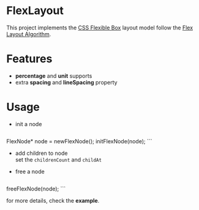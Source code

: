# FlexLayout

This project implements the [CSS Flexible Box](https://www.w3.org/TR/css-flexbox/) layout model follow the [Flex Layout Algorithm](https://www.w3.org/TR/css-flexbox/#layout-algorithm).


# Features

- **percentage** and **unit** supports
- extra **spacing** and **lineSpacing** property

# Usage

- init a node

	```
FlexNode* node = newFlexNode();
initFlexNode(node);
	```

- add children to node  
	set the `childrenCount` and `childAt`
	
- free a node

	```
freeFlexNode(node);
	```

for more details, check the **example**.